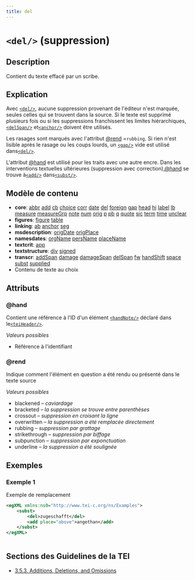 ```yaml
---
title: del
---
```




# `<del/>` (suppression)

## Description

Contient du texte effacé par un scribe.

## Explication

Avec [`<del/>`](del.md), aucune suppression provenant de l'éditeur n'est marquée, seules celles qui se trouvent dans la source. Si le texte est supprimé plusieurs fois ou si les suppressions franchissent les limites hiérarchiques,[`<delSpan/>`](delSpan.md)  et[`<anchor/>`](anchor.md)  doivent être utilisés.

Les rasages sont marqués avec l'attribut [@rend](#rend)  =`rubbing`. Si rien n'est lisible après le rasage ou les coups lourds, un [`<gap/>`](gap.md)  vide est utilisé dans[`<del/>`](del.md).

L'attribut [@hand](#hand)  est utilisé pour les traits avec une autre encre. Dans les interventions textuelles ultérieures (suppression avec correction),[@hand](#hand)  se trouve à[`<add/>`](add.md)  dans[`<subst/>`](subst.md).

## Modèle de contenu

- **core**: [abbr](abbr.md) [add](add.md) [cb](cb.md) [choice](choice.md) [corr](corr.md) [date](date.md) [del](del.md) [foreign](foreign.md) [gap](gap.md) [head](head.md) [hi](hi.md) [label](label.md) [lb](lb.md) [measure](measure.md) [measureGrp](measureGrp.md) [note](note.md) [num](num.md) [orig](orig.md) [p](p.md) [pb](pb.md) [q](q.md) [quote](quote.md) [sic](sic.md) [term](term.md) [time](time.md) [unclear](unclear.md)
- **figures**: [figure](figure.md) [table](table.md)
- **linking**: [ab](ab.md) [anchor](anchor.md) [seg](seg.md)
- **msdescription**: [origDate](origDate.md) [origPlace](origPlace.md)
- **namesdates**: [orgName](orgName.md) [persName](persName.md) [placeName](placeName.md)
- **textcrit**: [app](app.md)
- **textstructure**: [div](div.md) [signed](signed.md)
- **transcr**: [addSpan](addSpan.md) [damage](damage.md) [damageSpan](damageSpan.md) [delSpan](delSpan.md) [fw](fw.md) [handShift](handShift.md) [space](space.md) [subst](subst.md) [supplied](supplied.md)
- Contenu de texte au choix

## Attributs

### @hand

Contient une référence à l'ID d'un élément [`<handNote/>`](handNote.md)  déclaré dans le[`<teiHeader/>`](teiHeader.md).

*Valeurs possibles*

- Référence à l'identifiant

### @rend

Indique comment l'élément en question a été rendu ou présenté dans le texte source

*Valeurs possibles*

- blackened – *caviardage*
- bracketed – *la suppression se trouve entre parenthèses*
- crossout – *suppression en croisant la ligne*
- overwritten – *la suppression a été remplacée directement*
- rubbing – *suppression par grattage*
- strikethrough – *suppression par biffage*
- subpunction – *suppression par exponctuation*
- underline – *la suppression a été soulignée*

## Exemples

### Exemple 1

Exemple de remplacement

```xml
<egXML xmlns:ns0="http://www.tei-c.org/ns/Examples">
    <subst>
        <del>zugeschafft</del>
        <add place="above">angethan</add>
    </subst>
</egXML>
               
```

## Sections des Guidelines de la TEI

- [3.5.3. Additions, Deletions, and Omissions](https://www.tei-c.org/release/doc/tei-p5-doc/en/html/CO.html#COEDADD)
